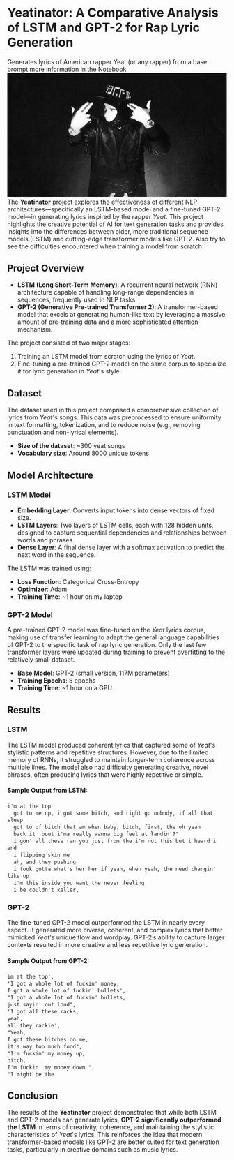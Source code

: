 # Yeatinator: A Comparative Analysis of LSTM and GPT-2 for Rap Lyric Generation
Generates lyrics of American rapper Yeat (or any rapper) from a base prompt more information in the Notebook
![image](/yeat.jpg)
The **Yeatinator** project explores the effectiveness of different NLP architectures—specifically an LSTM-based model and a fine-tuned GPT-2 model—in generating lyrics inspired by the rapper *Yeat*. This project highlights the creative potential of AI for text generation tasks and provides insights into the differences between older, more traditional sequence models (LSTM) and cutting-edge transformer models like GPT-2. Also try to see the difficulties encountered when training a model from scratch.

## Project Overview

- **LSTM (Long Short-Term Memory)**: A recurrent neural network (RNN) architecture capable of handling long-range dependencies in sequences, frequently used in NLP tasks.
- **GPT-2 (Generative Pre-trained Transformer 2)**: A transformer-based model that excels at generating human-like text by leveraging a massive amount of pre-training data and a more sophisticated attention mechanism.

The project consisted of two major stages:

1. Training an LSTM model from scratch using the lyrics of *Yeat*.
2. Fine-tuning a pre-trained GPT-2 model on the same corpus to specialize it for lyric generation in *Yeat*'s style.

## Dataset

The dataset used in this project comprised a comprehensive collection of lyrics from *Yeat*'s songs. This data was preprocessed to ensure uniformity in text formatting, tokenization, and to reduce noise (e.g., removing punctuation and non-lyrical elements).

- **Size of the dataset**: ~300 yeat songs
- **Vocabulary size**: Around 8000 unique tokens

## Model Architecture

### LSTM Model

- **Embedding Layer**: Converts input tokens into dense vectors of fixed size.
- **LSTM Layers**: Two layers of LSTM cells, each with 128 hidden units, designed to capture sequential dependencies and relationships between words and phrases.
- **Dense Layer**: A final dense layer with a softmax activation to predict the next word in the sequence.

The LSTM was trained using:

- **Loss Function**: Categorical Cross-Entropy
- **Optimizer**: Adam
- **Training Time**: ~1 hour on my laptop

### GPT-2 Model

A pre-trained GPT-2 model was fine-tuned on the *Yeat* lyrics corpus, making use of transfer learning to adapt the general language capabilities of GPT-2 to the specific task of rap lyric generation. Only the last few transformer layers were updated during training to prevent overfitting to the relatively small dataset.

- **Base Model**: GPT-2 (small version, 117M parameters)
- **Training Epochs**: 5 epochs
- **Training Time**: ~1 hour on a GPU

## Results

### LSTM

The LSTM model produced coherent lyrics that captured some of *Yeat*'s stylistic patterns and repetitive structures. However, due to the limited memory of RNNs, it struggled to maintain longer-term coherence across multiple lines. The model also had difficulty generating creative, novel phrases, often producing lyrics that were highly repetitive or simple.

#### Sample Output from LSTM:
```
i'm at the top
  got to me up, i got some bitch, and right go nobody, if all that sleep
  got to of bitch that am when baby, bitch, first, the oh yeah
  back it 'bout i'ma really wanna big feel at landin'?"
  i gon' all these ran you just from the i'm not this but i heard i end
  i flipping skin me
  ah, and they pushing
  i took gotta what's her her if yeah, when yeah, the need changin' like up
  i'm this inside you want the never feeling
  i be couldn't keller,
```

### GPT-2

The fine-tuned GPT-2 model outperformed the LSTM in nearly every aspect. It generated more diverse, coherent, and complex lyrics that better mimicked *Yeat*'s unique flow and wordplay. GPT-2’s ability to capture larger contexts resulted in more creative and less repetitive lyric generation.

#### Sample Output from GPT-2:
```
im at the top',
'I got a whole lot of fuckin' money,
I got a whole lot of fuckin' bullets',
"I got a whole lot of fuckin' bullets,
just sayin' out loud",
'I got all these racks,
yeah,
all they rackie',
"Yeah,
I got these bitches on me,
it's way too much food",
"I'm fuckin' my money up,
bitch,
I'm fuckin' my money down ",
"I might be the
```

## Conclusion

The results of the **Yeatinator** project demonstrated that while both LSTM and GPT-2 models can generate lyrics, **GPT-2 significantly outperformed the LSTM** in terms of creativity, coherence, and maintaining the stylistic characteristics of *Yeat*'s lyrics. This reinforces the idea that modern transformer-based models like GPT-2 are better suited for text generation tasks, particularly in creative domains such as music lyrics.
